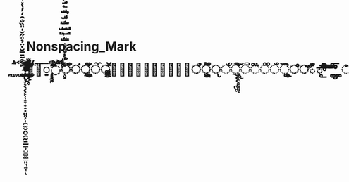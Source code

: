 # Nonspacing_Mark ̴̵̶̷̸̡̢̧̨̛̖̗̘̙̜̝̞̟̠̣̤̥̦̩̪̫̬̭̮̯̰̱̲̳̹̺̻̼͇͈͉͍͎̀́̂̃̄̅̆̇̈̉̊̋̌̍̎̏̐̑̒̓̔̽̾̿̀́͂̓̈́͆͊͋͌̕̚ͅ͏ְֱֲֳִֵֶַָׇֹֺֻּֽֿׁׂًٌٍؘَؙُؚِّْٰܑ͓͔͕͖͙͚֑֖֛֢֣֤֥֦֧֪ׅٕٖٜٟۣ۪ۭܱܴܷܸܹܻܼܾ݂݄݆݈֚֭֮͐͑͒͗͛ͣͤͥͦͧͨͩͪͫͬͭͮͯ҃҄҅҆҇֒֓֔֕֗֘֙֜֝֞֟֠֡֨֩֫֬֯ׄؐؑؒؓؔؕؖؗٓٔٗ٘ٙٚٛٝٞۖۗۘۙۚۛۜ۟۠ۡۢۤۧۨ۫۬ܰܲܳܵܶܺܽܿ݀݁݃݅݇݉݊͘͜͟͢͝͞͠͡ަާިީުޫެޭޮޯްࣰࣱࣲ߲߽࡙࡚࡛࣓ࣣࣦࣩ࣭࣮࣯ࣶࣹࣺ߫߬߭߮߯߰߱߳ࠖࠗ࠘࠙ࠛࠜࠝࠞࠟࠠࠡࠢࠣࠥࠦࠧࠩࠪࠫࠬ࠭ࣔࣕࣖࣗࣘࣙࣚࣛࣜࣝࣞࣟ࣠࣡ࣤࣥࣧࣨ࣪࣫࣬ࣳࣴࣵࣷࣸࣻࣼࣽࣾࣿऀँंऺ़ुूृॄॅॆेै्॒॑॓॔ॕॖॗॢॣঁ়ুূৃৄ্ৢৣ৾ਁਂ਼ੁੂੇੈੋੌ੍ੑੰੱੵઁં઼ુૂૃૄૅેૈ્ૢૣૺૻૼ૽૾૿ଁ଼ିୁୂୃୄ୍ୖୢୣஂீ்ఀఄాిీెేైొోౌ్ౕౖౢౣಁ಼ಿೆೌ್ೢೣഀഁ഻഼ുൂൃൄ്ൢൣ්ිීුූัิีึืฺุู็่้๊๋์ํ๎ັິີຶື຺ຸູົຼ່້໊໋໌ໍཱཱཱིིུུ༹༘༙༵༷ྲྀཷླྀཹེཻོཽཾ྄ཱྀྀྂྃ྆྇ྍྎྏྐྑྒྒྷྔྕྖྗྙྚྛྜྜྷྞྟྠྡྡྷྣྤྥྦྦྷྨྩྪྫྫྷྭྮྯྰྱྲླྴྵྶྷྸྐྵྺྻྼ࿆ိီုူဲဳဴဵံ့္်ွှၘၙၞၟၠၱၲၳၴႂႅႆႍႝ፝፞፟ᜒᜓ᜔ᜲᜳ᜴ᝒᝓᝲᝳ឴឵ិីឹឺុូួំ៉៊់៌៍៎៏័៑្៓៝᠋᠌᠍ᢅᢆᢩᤠᤡᤢᤧᤨᤲ᤻ᨘ᤹᤺ᨗᨛᩖᩘᩙᩚᩛᩜᩝᩞ᩠ᩢᩥᩦᩧᩨᩩᩪᩫᩬᩳᩴ᩿᪵᪶᪷᪸᪹᪺᪽᩵᩶᩷᩸᩹᩺᩻᩼᪰᪱᪲᪳᪴᪻᪼ᬀᬁᬂᬃ᬴ᬶᬷᬸᬹᬺᬼᭂ᭬᭫᭭᭮᭯᭰᭱᭲᭳ᮀᮁᮢᮣᮤᮥᮨᮩ᮫ᮬᮭ᯦ᯨᯩᯭᯯᯰᯱᰬᰭᰮᰯᰰᰱᰲᰳᰶ᳔᳢᳣᳤᳥᳦᳧᳨⃒⃓⃘⃙⃚⃥⃦⃪⃫᰷゙゚⵿᷐᷎〪᳕᳖᳗᳘᳙᳜᳝᳞᳟᳭᷂᷊᷏᷹᷽᷿⃨⃬⃭⃮⃯〭᷷᷸〫᳐᳑᳒᳚᳛᳠᳴᳸᳹᷀᷁᷃᷄᷅᷆᷇᷈᷉᷋᷌᷑᷒ᷓᷔᷕᷖᷗᷘᷙᷚᷛᷜᷝᷞᷟᷠᷡᷢᷣᷤᷥᷦᷧᷨᷩᷪᷫᷬᷭᷮᷯᷰᷱᷲᷳᷴ᷵᷻᷾⃐⃑⃔⃕⃖⃗⃛⃜⃡⃧⃩⃰⳯⳰⳱ⷠⷡⷢⷣⷤⷥⷦⷧⷨⷩⷪⷫⷬⷭⷮⷯⷰⷱⷲⷳⷴⷵⷶⷷⷸⷹⷺⷻⷼⷽⷾⷿ꙯ꙴꙵꙶꙷꙸꙹꙺꙻ꙼꙽ꚞꚟ꛰꛱᷶〬᷼᷍ꠂ꠆ꠋꠥꠦ꣄ꣅ꣠꣡꣢꣣꣤꣥꣦꣧꣨꣩꣪꣫꣬꣭꣮꣯꣰꣱ꣿꤦꤧꤨꤩꤪ꤫꤬꤭ꥇꥈꥉꥊꥋꥌꥍꥎꥏꥐꥑꦀꦁꦂ꦳ꦶꦷꦸꦹꦼꦽꧥꨩꨪꨫꨬꨭꨮꨱꨲꨵꨶꩃꩌꩼꪴꪰꪲꪳꪷꪸꪾ꪿꫁ꫬꫭ꫶ꯥꯨ꯭ﬞ︀︁︂︃︄︅︆︇︈︉︊︋︌︍︎️︧︨︩︪︫︬︭𐇽𐋠︠︡︢︣︤︥︦︮︯𐍶𐍷𐍸𐍹𐍺𐨁𐨂𐨃𐨅𐨆𐨌𐨍𐨎𐨹𐨿𐨺𐫦𐽆𐽇𐽋𐽍𐽎𐽏𐽐𐨏𐨸𐫥𐴤𐴥𐴦𐴧𐽈𐽉𐽊𐽌𑀁𑀸𑀹𑀺𑀻𑀼𑀽𑀾𑀿𑁀𑁁𑁂𑁃𑁄𑁅𑁆𑁿𑂀𑂁𑂳𑂴𑂵𑂶𑂺𑂹𑄀𑄁𑄂𑄧𑄨𑄩𑄪𑄫𑄭𑄮𑄯𑄰𑄱𑄲𑅳𑄳𑄴𑆀𑆁𑆶𑆷𑆸𑆹𑆺𑆻𑆼𑆽𑆾𑇉𑇊𑇋𑇌𑈯𑈰𑈱𑈴𑈶𑈷𑈾𑋟𑋣𑋤𑋥𑋦𑋧𑋨𑋩𑋪𑌀𑌁𑌻𑌼𑍀𑍦𑍧𑍨𑍩𑍪𑍫𑍬𑍰𑍱𑍲𑍳𑍴𑐸𑐹𑐺𑐻𑐼𑐽𑐾𑐿𑑂𑑃𑑄𑑆𑑞𑒳𑒴𑒵𑒶𑒷𑒸𑒺𑒿𑓀𑓃𑓂𑖲𑖳𑖴𑖵𑖼𑖽𑗀𑖿𑗜𑗝𑘳𑘴𑘵𑘶𑘷𑘸𑘹𑘺𑘽𑘿𑙀𑚫𑚭𑚰𑚱𑚲𑚳𑚴𑚵𑚷𑜝𑜞𑜟𑜢𑜣𑜤𑜥𑜧𑜨𑜩𑜪𑜫𑠯𑠰𑠱𑠲𑠳𑠴𑠵𑠶𑠷𑠺𑠹𑧔𑧕𑧖𑧗𑧚𑧛𑧠𑨁𑨂𑨃𑨄𑨅𑨆𑨇𑨈𑨉𑨊𑨳𑨴𑨵𑨶𑨷𑨸𑨻𑨼𑨽𑨾𑩇𑩑𑩒𑩓𑩔𑩕𑩖𑩙𑩚𑩛𑪊𑪋𑪌𑪍𑪎𑪏𑪐𑪑𑪒𑪓𑪔𑪕𑪖𑪘𑪙𑰰𑰱𑰲𑰳𑰴𑰵𑰶𑰸𑰹𑰺𑰻𑰼𑰽𑰿𑲒𑲓𑲔𑲕𑲖𑲗𑲘𑲙𑲚𑲛𑲜𑲝𑲞𑲟𑲠𑲡𑲢𑲣𑲤𑲥𑲦𑲧𑲪𑲫𑲬𑲭𑲮𑲯𑲰𑲲𑲳𑲵𑲶𑴱𑴲𑴳𑴴𑴵𑴶𑴺𑴼𑴽𑴿𑵀𑵁𑵂𑵃𑵄𑵅𑵇𑶐𑶑𑶕𑶗𑻳𑻴𖫰𖫱𖫲𖫳𖫴𖬰𖬱𖬲𖬳𖬴𖬵𖬶𖽏𖾏𖾐𖾑𖾒𛲝𛲞𝅧𝅨𝅩𝅻𝅼𝅽𝅾𝅿𝆀𝆁𝆂𝆊𝆋𝆅𝆆𝆇𝆈𝆉𝆪𝆫𝆬𝆭𝉂𝉃𝉄𝨀𝨁𝨂𝨃𝨄𝨅𝨆𝨇𝨈𝨉𝨊𝨋𝨌𝨍𝨎𝨏𝨐𝨑𝨒𝨓𝨔𝨕𝨖𝨗𝨘𝨙𝨚𝨛𝨜𝨝𝨞𝨟𝨠𝨡𝨢𝨣𝨤𝨥𝨦𝨧𝨨𝨩𝨪𝨫𝨬𝨭𝨮𝨯𝨰𝨱𝨲𝨳𝨴𝨵𝨶𝨻𝨼𝨽𝨾𝨿𝩀𝩁𝩂𝩃𝩄𝩅𝩆𝩇𝩈𝩉𝩊𝩋𝩌𝩍𝩎𝩏𝩐𝩑𝩒𝩓𝩔𝩕𝩖𝩗𝩘𝩙𝩚𝩛𝩜𝩝𝩞𝩟𝩠𝩡𝩢𝩣𝩤𝩥𝩦𝩧𝩨𝩩𝩪𝩫𝩬𝩵𝪄𝪛𝪜𝪝𝪞𝪟𝪡𝪢𝪣𝪤𝪥𝪦𝪧𝪨𝪩𝪪𝪫𝪬𝪭𝪮𝪯𞥊𞣐𞣑𞣒𞣓𞣔𞣕𞣖𞀀𞀁𞀂𞀃𞀄𞀅𞀆𞀈𞀉𞀊𞀋𞀌𞀍𞀎𞀏𞀐𞀑𞀒𞀓𞀔𞀕𞀖𞀗𞀘𞀛𞀜𞀝𞀞𞀟𞀠𞀡𞀣𞀤𞀦𞀧𞀨𞀩𞀪𞄰𞄱𞄲𞄳𞄴𞄵𞄶𞋬𞋭𞋮𞋯𞥄𞥅𞥆𞥇𞥈𞥉󠄀󠄁󠄂󠄃󠄄󠄅󠄆󠄇󠄈󠄉󠄊󠄋󠄌󠄍󠄎󠄏󠄐󠄑󠄒󠄓󠄔󠄕󠄖󠄗󠄘󠄙󠄚󠄛󠄜󠄝󠄞󠄟󠄠󠄡󠄢󠄣󠄤󠄥󠄦󠄧󠄨󠄩󠄪󠄫󠄬󠄭󠄮󠄯󠄰󠄱󠄲󠄳󠄴󠄵󠄶󠄷󠄸󠄹󠄺󠄻󠄼󠄽󠄾󠄿󠅀󠅁󠅂󠅃󠅄󠅅󠅆󠅇󠅈󠅉󠅊󠅋󠅌󠅍󠅎󠅏󠅐󠅑󠅒󠅓󠅔󠅕󠅖󠅗󠅘󠅙󠅚󠅛󠅜󠅝󠅞󠅟󠅠󠅡󠅢󠅣󠅤󠅥󠅦󠅧󠅨󠅩󠅪󠅫󠅬󠅭󠅮󠅯󠅰󠅱󠅲󠅳󠅴󠅵󠅶󠅷󠅸󠅹󠅺󠅻󠅼󠅽󠅾󠅿󠆀󠆁󠆂󠆃󠆄󠆅󠆆󠆇󠆈󠆉󠆊󠆋󠆌󠆍󠆎󠆏󠆐󠆑󠆒󠆓󠆔󠆕󠆖󠆗󠆘󠆙󠆚󠆛󠆜󠆝󠆞󠆟󠆠󠆡󠆢󠆣󠆤󠆥󠆦󠆧󠆨󠆩󠆪󠆫󠆬󠆭󠆮󠆯󠆰󠆱󠆲󠆳󠆴󠆵󠆶󠆷󠆸󠆹󠆺󠆻󠆼󠆽󠆾󠆿󠇀󠇁󠇂󠇃󠇄󠇅󠇆󠇇󠇈󠇉󠇊󠇋󠇌󠇍󠇎󠇏󠇐󠇑󠇒󠇓󠇔󠇕󠇖󠇗󠇘󠇙󠇚󠇛󠇜󠇝󠇞󠇟󠇠󠇡󠇢󠇣󠇤󠇥󠇦󠇧󠇨󠇩󠇪󠇫󠇬󠇭󠇮󠇯
